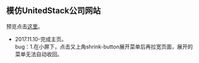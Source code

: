 ## 模仿UnitedStack公司网站
预览点击[这里](http://htmlpreview.github.io/?https://github.com/ginnko/company_page/blob/master/src/index.html)。

* 2017.11.10-完成主页。  
bug：1.在小屏下，点击又上角shrink-button展开菜单后再拉宽页面，展开的菜单无法自动收回。




